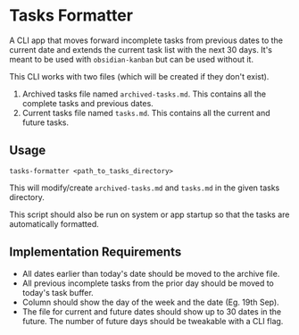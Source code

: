 # Tasks Formatter
A CLI app that moves forward incomplete tasks from previous dates to the current
date and extends the current task list with the next 30 days. It's meant to be
used with `obsidian-kanban` but can be used without it.

This CLI works with two files (which will be created if they don't exist).
1. Archived tasks file named `archived-tasks.md`. This contains all the complete tasks and previous dates.
2. Current tasks file named `tasks.md`. This contains all the current and future tasks.

## Usage
```
tasks-formatter <path_to_tasks_directory>
```
This will modify/create `archived-tasks.md` and `tasks.md` in the given tasks
directory.

This script should also be run on system or app startup so that the tasks are
automatically formatted.

## Implementation Requirements
- All dates earlier than today's date should be moved to the archive file.
- All previous incomplete tasks from the prior day should be moved to today's 
  task buffer.
- Column should show the day of the week and the date (Eg. 19th Sep).
- The file for current and future dates should show up to 30 dates in the
  future. The number of future days should be tweakable with a CLI flag.

